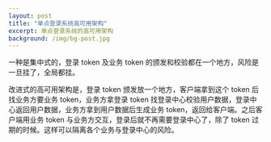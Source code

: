 ```yaml
---
layout: post
title: "单点登录系统高可用架构"
excerpt: 单点登录系统的高可用架构
background: /img/bg-post.jpg
---
```


一种是集中式的，登录 token 及业务 token 的颁发和校验都在一个地方，风险是一旦挂了，全局都挂。

改进式的高可用架构是，登录 token 颁发放一个地方，客户端拿到这个 token 后找业务方要业务 token，业务方拿登录 token 找登录中心校验用户数据，登录中心返回用户数据，业务方拿到用户数据后生成业务 token，返回给客户端。之后客户端用业务 token 与业务方交互，登录后就不再需要登录中心了，除了 token 过期的时候。这样可以隔离各个业务与登录中心的风险。